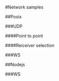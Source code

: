 #Network samples

##Posix

###UDP

####Point to point

####Reiceiver selection

###WS

##Nodejs

###WS
